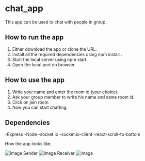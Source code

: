 # chat_app
This app can be used to chat with people in group.

## How to run the app
1. Either download the app or clone the URL.
2. Install all the required dependencies using npm install .
3. Start the local server using npm start.
4. Open the local port on browser.

## How to use the app
1. Write your name and enter the room id (your choice).
2. Ask your group member to write his name and same room id.
3. Click on join room.
4. Now you can start chatting.

## Dependencies
-Express
-Node
-socket.io
-socket.io-client
-react-scroll-to-bottom

How the app looks like.

![image](https://user-images.githubusercontent.com/67832437/179364512-107e513f-a1ba-4d5c-8366-d2e602784e09.png)
Sender
![image](https://user-images.githubusercontent.com/67832437/179364657-cd1b022c-cb80-4ea3-8d4e-53812e05c6a9.png)
Receiver
![image](https://user-images.githubusercontent.com/67832437/179364694-48b4dc2d-0a6b-40cd-bbe6-975fe3cb9902.png)

